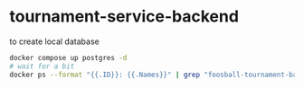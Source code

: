 # tournament-service-backend

to create local database
```bash
docker compose up postgres -d
# wait for a bit
docker ps --format "{{.ID}}: {{.Names}}" | grep "foosball-tournament-backend-postgres" | cut -d: -f 1 | xargs -I {} docker exec {} bash -c "su - postgres -c \"createdb foosball\"" && echo database created
```
